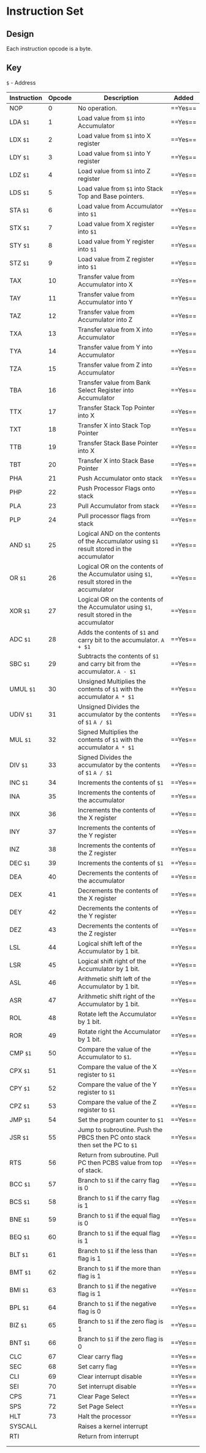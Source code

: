 # Instruction Set
## Design
Each instruction opcode is a byte.


## Key
`$` - Address

| Instruction | Opcode | Description                                                                                | Added   |
| ----------- | ------ | ------------------------------------------------------------------------------------------ | ------- |
| NOP         | 0      | No operation.                                                                              | ==Yes== |
| LDA `$1`    | 1      | Load value from `$1` into Accumulator                                                      | ==Yes== |
| LDX `$1`    | 2      | Load value from `$1` into X register                                                       | ==Yes== |
| LDY `$1`    | 3      | Load value from `$1` into Y register                                                       | ==Yes== |
| LDZ `$1`    | 4      | Load value from `$1` into Z register                                                       | ==Yes== |
| LDS `$1`    | 5      | Load value from `$1` into Stack Top and Base pointers.                                     | ==Yes== |
| STA `$1`    | 6      | Load value from Accumulator into `$1`                                                      | ==Yes== |
| STX `$1`    | 7      | Load value from X register into `$1`                                                       | ==Yes== |
| STY `$1`    | 8      | Load value from Y register into `$1`                                                       | ==Yes== |
| STZ `$1`    | 9      | Load value from Z register into `$1`                                                       | ==Yes== |
| TAX         | 10     | Transfer value from Accumulator into X                                                     | ==Yes== |
| TAY         | 11     | Transfer value from Accumulator into Y                                                     | ==Yes== |
| TAZ         | 12     | Transfer value from Accumulator into Z                                                     | ==Yes== |
| TXA         | 13     | Transfer value from X into Accumulator                                                     | ==Yes== |
| TYA         | 14     | Transfer value from Y into Accumulator                                                     | ==Yes== |
| TZA         | 15     | Transfer value from Z into Accumulator                                                     | ==Yes== |
| TBA         | 16     | Transfer value from Bank Select Register into Accumulator                                  | ==Yes== |
| TTX         | 17     | Transfer Stack Top Pointer into X                                                          | ==Yes== |
| TXT         | 18     | Transfer X into Stack Top Pointer                                                          | ==Yes== |
| TTB         | 19     | Transfer Stack Base Pointer into X                                                         | ==Yes== |
| TBT         | 20     | Transfer X into Stack Base Pointer                                                         | ==Yes== |
| PHA         | 21     | Push Accumulator onto stack                                                                | ==Yes== |
| PHP         | 22     | Push Processor Flags onto stack                                                            | ==Yes== |
| PLA         | 23     | Pull Accumulator from stack                                                                | ==Yes== |
| PLP         | 24     | Pull processor flags from stack                                                            | ==Yes== |
| AND `$1`    | 25     | Logical AND on the contents of the Accumulator using `$1` result stored in the accumulator | ==Yes== |
| OR `$1`     | 26     | Logical OR on the contents of the Accumulator using `$1`, result stored in the accumulator | ==Yes== |
| XOR `$1`    | 27     | Logical OR on the contents of the Accumulator using `$1`, result stored in the accumulator | ==Yes== |
| ADC `$1`    | 28     | Adds the contents of `$1` and carry bit to the accumulator. `A + $1`                       | ==Yes== |
| SBC `$1`    | 29     | Subtracts the contents of `$1` and carry bit from the accumulator. `A - $1`                | ==Yes== |
| UMUL `$1`   | 30     | Unsigned Multiplies the contents of `$1` with the accumulator `A * $1`                     | ==Yes== |
| UDIV `$1`   | 31     | Unsigned Divides the accumulator by the contents of `$1`  `A / $1`                         | ==Yes== |
| MUL `$1`    | 32     | Signed Multiplies the contents of `$1` with the accumulator `A * $1`                       | ==Yes== |
| DIV `$1`    | 33     | Signed Divides the accumulator by the contents of `$1`  `A / $1`                           | ==Yes== |
| INC `$1`    | 34     | Increments the contents of `$1`                                                            | ==Yes== |
| INA         | 35     | Increments the contents of the accumulator                                                 | ==Yes== |
| INX         | 36     | Increments the contents of the X register                                                  | ==Yes== |
| INY         | 37     | Increments the contents of the Y register                                                  | ==Yes== |
| INZ         | 38     | Increments the contents of the Z register                                                  | ==Yes== |
| DEC `$1`    | 39     | Increments the contents of `$1`                                                            | ==Yes== |
| DEA         | 40     | Decrements the contents of the accumulator                                                 | ==Yes== |
| DEX         | 41     | Decrements the contents of the X register                                                  | ==Yes== |
| DEY         | 42     | Decrements the contents of the Y register                                                  | ==Yes== |
| DEZ         | 43     | Decrements the contents of the Z register                                                  | ==Yes== |
| LSL         | 44     | Logical shift left of the Accumulator by 1 bit.                                            | ==Yes== |
| LSR         | 45     | Logical shift right of the Accumulator by 1 bit.                                           | ==Yes== |
| ASL         | 46     | Arithmetic shift left of the Accumulator by 1 bit.                                         | ==Yes== |
| ASR         | 47     | Arithmetic shift right of the Accumulator by 1 bit.                                        | ==Yes== |
| ROL         | 48     | Rotate left the Accumulator by 1 bit.                                                      | ==Yes== |
| ROR         | 49     | Rotate right the Accumulator by 1 bit.                                                     | ==Yes== |
| CMP `$1`    | 50     | Compare the value of the Accumulator to `$1`.                                              | ==Yes== |
| CPX `$1`    | 51     | Compare the value of the X register to `$1`                                                | ==Yes== |
| CPY `$1`    | 52     | Compare the value of the Y register to `$1`                                                | ==Yes== |
| CPZ `$1`    | 53     | Compare the value of the Z register to `$1`                                                | ==Yes== |
| JMP `$1`    | 54     | Set the program counter to `$1`                                                            | ==Yes== |
| JSR `$1`    | 55     | Jump to subroutine. Push the PBCS then PC onto stack then set the PC to `$1`               | ==Yes== |
| RTS         | 56     | Return from subroutine. Pull PC then PCBS value from top of stack.                         | ==Yes== |
| BCC `$1`    | 57     | Branch to `$1` if the carry flag is 0                                                      | ==Yes== |
| BCS `$1`    | 58     | Branch to `$1` if the carry flag is 1                                                      | ==Yes== |
| BNE `$1`    | 59     | Branch to `$1` if the equal flag is 0                                                      | ==Yes== |
| BEQ `$1`    | 60     | Branch to `$1` if the equal flag is 1                                                      | ==Yes== |
| BLT `$1`    | 61     | Branch to `$1` if the less than flag is 1                                                  | ==Yes== |
| BMT `$1`    | 62     | Branch to `$1` if the more than flag is 1                                                  | ==Yes== |
| BMI `$1`    | 63     | Branch to `$1` if the negative flag is 1                                                   | ==Yes== |
| BPL `$1`    | 64     | Branch to `$1` if the negative flag is 0                                                   | ==Yes== |
| BIZ `$1`    | 65     | Branch to `$1` if the zero flag is 1                                                       | ==Yes== |
| BNT `$1`    | 66     | Branch to `$1` if the zero flag is 0                                                       | ==Yes== |
| CLC         | 67     | Clear carry flag                                                                           | ==Yes== |
| SEC         | 68     | Set carry flag                                                                             | ==Yes== |
| CLI         | 69     | Clear interrupt disable                                                                    | ==Yes== |
| SEI         | 70     | Set interrupt disable                                                                      | ==Yes== |
| CPS         | 71     | Clear Page Select                                                                          | ==Yes== |
| SPS         | 72     | Set Page Select                                                                            | ==Yes== |
| HLT         | 73     | Halt the processor                                                                         | ==Yes== |
| SYSCALL     |        | Raises a kernel interrupt                                                                  |         |
| RTI         |        | Return from interrupt                                                                      |         |
|             |        |                                                                                            |         |
|             |        |                                                                                            |         |

